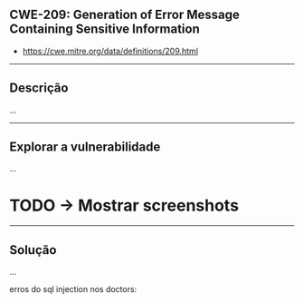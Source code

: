 ## CWE-209: Generation of Error Message Containing Sensitive Information
- https://cwe.mitre.org/data/definitions/209.html

---
## Descrição

...

---
## Explorar a vulnerabilidade

...

# TODO -> Mostrar screenshots

---
## Solução

...



erros do sql injection nos doctors:
